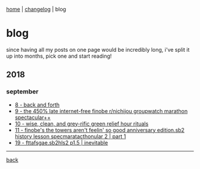[home](https://rustmotherboard.github.io/index) | [changelog](https://rustmotherboard.github.io/changelog) | blog

# blog

since having all my posts on one page would be incredibly long, i've split it up into months, pick one and start reading!

## 2018
### september
* [8 - back and forth](https://rustmotherboard.github.io/archive/2018/09/18-9-8.md)
* [9 - the 450% late internet-free finobe r/nichijou groupwatch marathon spectacular++](https://rustmotherboard.github.io/archive/2018/09/18-9-9.md)
* [10 - wise, clean, and grey-rific green relief hour rituals](https://rustmotherboard.github.io/archive/2018/09/18-9-10.md)
* [11 - finobe's the towers aren't feelin' so good anniversary edition.sb2 history lesson specmaratacthonular 2 | part 1](https://rustmotherboard.github.io/archive/2018/09/18-9-11.md)
* [19 - fttafsgae.sb2hls2 p1.5 | inevitable](https://rustmotherboard.github.io/archive/2018/09/18-9-19.md)
___

[back](https://rustmotherboard.github.io/index)
